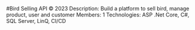 #Bird Selling API © 2023
Description:
Build a platform to sell bird, manage product, user and customer
Members: 1
Technologies: ASP .Net Core, C#, SQL Server, LinQ, CI/CD
